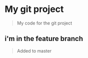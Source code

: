 # My git project


> My code for the git project

## i'm in the feature branch 


> Added to master
